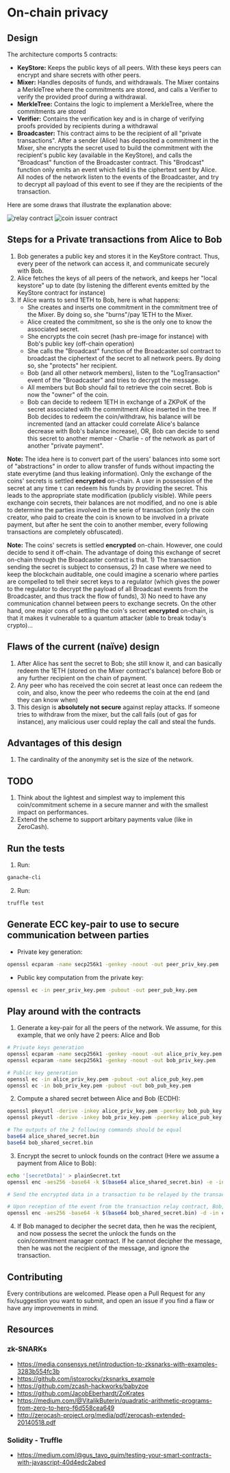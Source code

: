 # On-chain privacy

## Design

The architecture comports 5 contracts:
- **KeyStore:** Keeps the public keys of all peers. With these keys peers can encrypt and share secrets with other peers. 
- **Mixer:** Handles deposits of funds, and withdrawals. The Mixer contains a MerkleTree where the commitments are stored, and calls a Verifier to verify the provided proof during a withdrawal.
- **MerkleTree:** Contains the logic to implement a MerkleTree, where the commitments are stored
- **Verifier:** Contains the verification key and is in charge of verifying proofs provided by recipients during a withdrawal
- **Broadcaster:** This contract aims to be the recipient of all "private transactions". After a sender (Alice) has deposited a commitment in the Mixer, she encrypts the secret used to build the commitment with the recipient's public key (available in the KeyStore), and calls the "Broadcast" function of the Broadcaster contract. This "Brodcast" function only emits an event which field is the ciphertext sent by Alice. All nodes of the network listen to the events of the Broadcaster, and try to decrypt all payload of this event to see if they are the recipients of the transaction.

Here are some draws that illustrate the explanation above:

![relay contract](./.github/relayContract.png)
![coin issuer contract](./.github/coinIssuerContract.png)

## Steps for a Private transactions from Alice to Bob

1. Bob generates a public key and stores it in the KeyStore contract. Thus, every peer of the network can access it, and communicate securely with Bob.
2. Alice fetches the keys of all peers of the network, and keeps her "local keystore" up to date (by listening the different events emitted by the KeyStore contract for instance)
3. If Alice wants to send 1ETH to Bob, here is what happens:
    - She creates and inserts one commitment in the commitment tree of the Mixer. By doing so, she "burns"/pay 1ETH to the Mixer.
    - Alice created the commitment, so she is the only one to know the associated secret.
    - She encrypts the coin secret (hash pre-image for instance) with Bob's public key (off-chain operation)
    - She calls the "Broadcast" function of the Broadcaster.sol contract to broadcast the ciphertext of the secret to all network peers. By doing so, she "protects" her recipient.
    - Bob (and all other network members), listen to the "LogTransaction" event of the "Broadcaster" and tries to decrypt the message.
    - All members but Bob should fail to retrieve the coin secret. Bob is now the "owner" of the coin.
    - Bob can decide to redeem 1ETH in exchange of a ZKPoK of the secret associated with the commitment Alice inserted in the tree. If Bob decides to redeem the coin/withdraw, his balance will be incremented (and an attacker could correlate Alice's balance decrease with Bob's balance increase), OR, Bob can decide to send this secret to another member - Charlie - of the network as part of another "private payment".

**Note:** The idea here is to convert part of the users' balances into some sort of "abstractions" in order to allow transfer of funds without impacting the state everytime (and thus leaking information). Only the exchange of the coins' secrets is settled **encrypted** on-chain. A user in possession of the secret at any time `t` can redeem his funds by providing the secret. This leads to the appropriate state modification (publicly visible).
While peers exchange coin secrets, their balances are not modified, and no one is able to determine the parties involved in the serie of transaction (only the coin creator, who paid to create the coin is known to be involved in a private payment, but after he sent the coin to another member, every following transactions are completely obfuscated).

**Note:** The coins' secrets is settled **encrypted** on-chain. However, one could decide to send it off-chain. The advantage of doing this exchange of secret on-chain through the Broadcaster contract is that. 1) The transaction sending the secret is subject to consensus, 2) In case where we need to keep the blockchain auditable, one could imagine a scenario where parties are compelled to tell their secret keys to a regulator (which gives the power to the regulator to decrypt the payload of all Broadcast events from the Broadcaster, and thus track the flow of funds), 3) No need to have any communication channel between peers to exchange secrets. On the other hand, one major cons of settling the coin's secret **encrypted** on-chain, is that it makes it vulnerable to a quantum attacker (able to break today's crypto)...

## Flaws of the current (naïve) design

1. After Alice has sent the secret to Bob; she still know it, and can basically redeem the 1ETH (stored on the Mixer contract's balance) before Bob or any further recipient on the chain of payment.
2. Any peer who has received the coin secret at least once can redeem the coin, and also, know the peer who redeems the coin at the end (and they can know when)
3. This design is **absolutely not secure** against replay attacks. If someone tries to withdraw from the mixer, but the call fails (out of gas for instance), any malicious user could replay the call and steal the funds.

## Advantages of this design

1. The cardinality of the anonymity set is the size of the network.

## TODO

1. Think about the lightest and simplest way to implement this coin/commitment scheme in a secure manner and with the smallest impact on performances.
2. Extend the scheme to support arbitary payments value (like in ZeroCash).

## Run the tests

1. Run:
```bash
ganache-cli
```

2. Run:
```bash
truffle test
```

## Generate ECC key-pair to use to secure communication between parties

- Private key generation:
```bash
openssl ecparam -name secp256k1 -genkey -noout -out peer_priv_key.pem
```
- Public key computation from the private key:
```bash
openssl ec -in peer_priv_key.pem -pubout -out peer_pub_key.pem
```

## Play around with the contracts

1. Generate a key-pair for all the peers of the network. We assume, for this example, that we only have 2 peers: Alice and Bob
```bash
# Private keys generation
openssl ecparam -name secp256k1 -genkey -noout -out alice_priv_key.pem
openssl ecparam -name secp256k1 -genkey -noout -out bob_priv_key.pem

# Public key generation
openssl ec -in alice_priv_key.pem -pubout -out alice_pub_key.pem
openssl ec -in bob_priv_key.pem -pubout -out bob_pub_key.pem
```
2. Compute a shared secret between Alice and Bob (ECDH):
```bash
openssl pkeyutl -derive -inkey alice_priv_key.pem -peerkey bob_pub_key.pem -out alice_shared_secret.bin
openssl pkeyutl -derive -inkey bob_priv_key.pem -peerkey alice_pub_key.pem -out bob_shared_secret.bin

# The outputs of the 2 following commands should be equal
base64 alice_shared_secret.bin
base64 bob_shared_secret.bin
```
3. Encrypt the secret to unlock founds on the contract (Here we assume a payment from Alice to Bob):
```bash
echo '[secretData]' > plainSecret.txt
openssl enc -aes256 -base64 -k $(base64 alice_shared_secret.bin) -e -in plainSecret.txt -out cipherSecret.txt

# Send the encrypted data in a transaction to be relayed by the transaction relay contract

# Upon reception of the event from the transaction relay contract, Bob, tries to decipher it to see if he is the recipient of the message:
openssl enc -aes256 -base64 -k $(base64 bob_shared_secret.bin) -d -in cipherSecret.txt -out plainSecret.txt
```
4. If Bob managed to decipher the secret data, then he was the recipient, and now possess the secret the unlock the funds on the coin/commitment manager contract. If he cannot decipher the message, then he was not the recipient of the message, and ignore the transaction.

## Contributing

Every contributions are welcomed. 
Please open a Pull Request for any fix/suggestion you want to submit, and open an issue if you find a flaw or have any improvements in mind.

## Resources

### zk-SNARKs

- https://media.consensys.net/introduction-to-zksnarks-with-examples-3283b554fc3b
- https://github.com/jstoxrocky/zksnarks_example
- https://github.com/zcash-hackworks/babyzoe
- https://github.com/JacobEberhardt/ZoKrates
- https://medium.com/@VitalikButerin/quadratic-arithmetic-programs-from-zero-to-hero-f6d558cea649
- http://zerocash-project.org/media/pdf/zerocash-extended-20140518.pdf

### Solidity - Truffle

- https://medium.com/@gus_tavo_guim/testing-your-smart-contracts-with-javascript-40d4edc2abed
